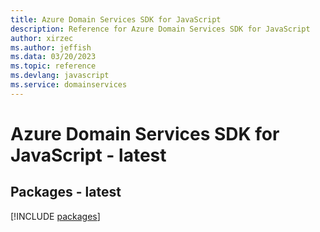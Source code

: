 ```yaml
---
title: Azure Domain Services SDK for JavaScript
description: Reference for Azure Domain Services SDK for JavaScript
author: xirzec
ms.author: jeffish
ms.data: 03/20/2023
ms.topic: reference
ms.devlang: javascript
ms.service: domainservices
---
```

# Azure Domain Services SDK for JavaScript - latest
## Packages - latest
[!INCLUDE [packages](domain-services-index.md)]